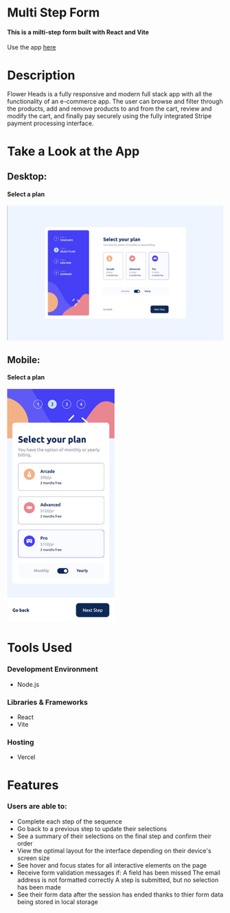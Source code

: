 # Multi Step Form

#### This is a milti-step form built with React and Vite

Use the app [here](https://multi-step-form-two-rho.vercel.app)

# Description

Flower Heads is a fully responsive and modern full stack app with all the functionality of an e-commerce app. The user can browse and filter through the products, add and remove products to and from the cart, review and modify the cart, and finally pay securely using the fully integrated Stripe payment processing interface. 

 
# Take a Look at the App

## Desktop:
#### Select a plan
<img src="readme-images/desktop1.png" />

## Mobile:

#### Select a plan
<kbd>
<img src="readme-images/mobile1.png" width="250"/>
</kbd>

# Tools Used

### Development Environment
* Node.js

### Libraries & Frameworks
* React 
* Vite

### Hosting 
* Vercel

# Features

### Users are able to:


* Complete each step of the sequence
* Go back to a previous step to update their selections
* See a summary of their selections on the final step and confirm their order
* View the optimal layout for the interface depending on their device's screen size
* See hover and focus states for all interactive elements on the page
* Receive form validation messages if:
A field has been missed
The email address is not formatted correctly
A step is submitted, but no selection has been made
* See their form data after the session has ended thanks to thier form data being stored in local storage
